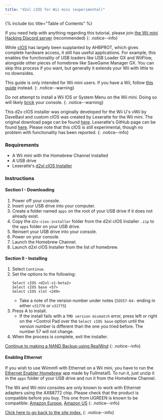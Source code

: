 ```yaml
---
title: "d2xl cIOS for Wii mini (experimental)"
---
```


{% include toc title="Table of Contents" %}

If you need help with anything regarding this tutorial, please join [the Wii mini Hacking Discord server](https://discord.gg/6ryxnkS) (recommended)
{: .notice--info}

While [cIOS](https://wiibrew.org/wiki/Custom_IOS) has largely been supplanted by AHBPROT, which gives complete hardware access, it still has useful applications. For example, this enables the functionality of USB loaders like USB Loader GX and WiiFlow, alongside other pieces of homebrew like SaveGame Manager GX. You can skip this process if you want, but generally it extends your Wii with little to no downsides.

This guide is only intended for Wii mini users. If you have a Wii, follow [this guide](cios) instead.
{: .notice--warning}

Do not attempt to install a Wii IOS or System Menu on the Wii mini. Doing so will likely [brick](bricks#ios-brick) your console.
{: .notice--warning}

This d2x cIOS installer was originally developed for the Wii U's vWii by DaveBaol and custom cIOS was created by Leseratte for the Wii mini. The original download page can be found [here](https://wii.leseratte10.de/d2xl-cIOS/). Leseratte's GitHub page can be found [here](https://github.com/Leseratte10/d2xl-cios). Please note that this cIOS is still experimental, though no problem with functionality has been reported.
{: .notice--info}

### Requirements

* A Wii mini with the Homebrew Channel installed
* A USB drive
* Leseratte's [d2xl cIOS Installer](/assets/files/d2xl_wii_mini_cIOS_installer_v1_beta2.zip)

### Instructions

#### Section I - Downloading

1. Power off your console.
1. Insert your USB drive into your computer.
1. Create a folder named `apps` on the root of your USB drive if it does not already exist.
1. Copy the `d2x-cios-installer` folder from the d2xl cIOS Installer `.zip` to the `apps` folder on your USB drive.
1. Reinsert your USB drive into your console.
1. Power on your console.
1. Launch the Homebrew Channel.
1. Launch d2xl cIOS Installer from the list of homebrew.

#### Section II - Installing

1. Select `Continue`.
1. Set the options to the following:
    ```
    Select cIOS <d2xl-v1-beta2>
    Select cIOS base <57>
    Select cIOS slot <249>
    ```
    + Take a note of the version number under notes (`IOS57-64-` ending in either `v31776` or `v31775`)
1. Press A to install.
    + If the install fails with a `TMD version mismatch` error, press left or right on the +Control Pad over the `Select cIOS base` option until the version number is different than the one you tried before. The number 57 will not change.
1. When the process is complete, exit the installer.

[Continue to making a NAND Backup using RealWnd](wnd-mini)
{: .notice--info}

#### Enabling Ethernet

If you wish to use Wiimmfi with Ethernet on a Wii mini, you have to run the [Ethernet Enabler Homebrew](/assets/files/Wii_Mini_Ethernet_Enable.zip) app made by Fullmetal5. To run it, just unzip it in the `apps` folder of your USB drive and run it from the Homebrew Channel.

The Wii and Wii mini consoles are only known to work with Ethernet adapters using the AX88772 chip. Please check that the product is compatible before you buy. This one from UGREEN is known to be compatible: [Amazon Europe](https://www.amazon.de/dp/B00MYT481C), [Amazon US](https://a.co/d/3OcSJDS)
{: .notice--info}

[Click here to go back to the site index.](site-navigation)
{: .notice--info}

